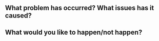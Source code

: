 ## What problem has occurred? What issues has it caused?
<!-- Please include any relevant links. -->

## What would you like to happen/not happen?

